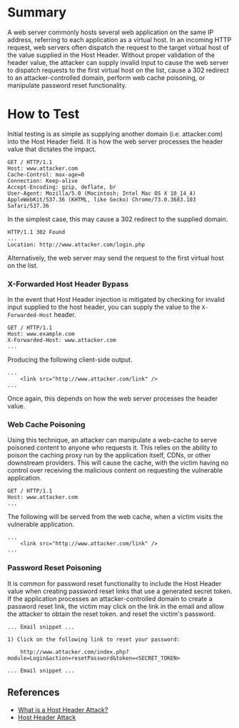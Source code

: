 # Summary

A web server commonly hosts several web application on the same IP address, referring to each application as a virtual host. In an incoming HTTP request, web servers often dispatch the request to the target virtual host of the value supplied in the Host Header. Without proper validation of the header value, the attacker can supply invalid input to cause the web server to dispatch requests to the first virtual host on the list, cause a 302 redirect to an attacker-controlled domain, perform web cache poisoning, or manipulate password reset functionality. 


# How to Test

Initial testing is as simple as supplying another domain (i.e. attacker.com) into the Host Header field. It is how the web server processes the header value that dictates the impact.

```
GET / HTTP/1.1
Host: www.attacker.com
Cache-Control: max-age=0
Connection: Keep-alive 
Accept-Encoding: gzip, deflate, br
User-Agent: Mozilla/5.0 (Macintosh; Intel Mac OS X 10_14_4) AppleWebKit/537.36 (KHTML, like Gecko) Chrome/73.0.3683.103 Safari/537.36
```

In the simplest case, this may cause a 302 redirect to the supplied domain.

```
HTTP/1.1 302 Found
...
Location: http://www.attacker.com/login.php

```

Alternatively, the web server may send the request to the first virtual host on the list.

### X-Forwarded Host Header Bypass

In the event that Host Header injection is mitigated by checking for invalid input supplied to the host header, you can supply the value to the `X-Forwarded-Host` header. 

```
GET / HTTP/1.1
Host: www.example.com
X-Forwarded-Host: www.attacker.com
...
```

Producing the following client-side output.

```
...
	<link src="http://www.attacker.com/link" />
...
```
Once again, this depends on how the web server processes the header value.

### Web Cache Poisoning

Using this technique, an attacker can manipulate a web-cache to serve poisoned content to anyone who requests it. This relies on the ability to poison the caching proxy run by the application itself, CDNs, or other downstream providers. This will cause the cache, with the victim having no control over receiving the malicious content on requesting the vulnerable application.

```
GET / HTTP/1.1
Host: www.attacker.com
...
```
The following will be served from the web cache, when a victim visits the vulnerable application.

```
...
	<link src="http://www.attacker.com/link" />
...
```

### Password Reset Poisoning

It is common for password reset functionality to include the Host Header value when creating password reset links that use a generated secret token. If the application processes an attacker-controlled domain to create a password reset link, the victim may click on the link in the email and allow the attacker to obtain the reset token. and reset the victim's password. 

```
... Email snippet ... 

1) Click on the following link to reset your password:

	http://www.attacker.com/index.php?module=Login&action=resetPassword&token=<SECRET_TOKEN>

... Email snippet ... 
```

References
------------
* [What is a Host Header Attack?](https://www.acunetix.com/blog/articles/automated-detection-of-host-header-attacks/)
* [Host Header Attack](https://www.briskinfosec.com/blogs/blogsdetail/Host-Header-Attack)
